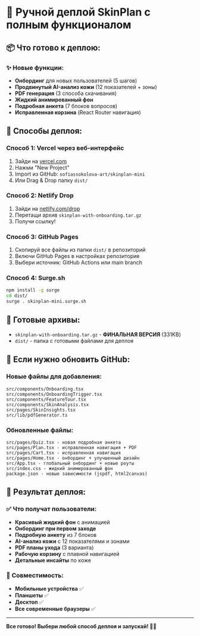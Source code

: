 # 🚀 Ручной деплой SkinPlan с полным функционалом

## 📦 Что готово к деплою:

### ✨ **Новые функции:**
- **Онбординг** для новых пользователей (5 шагов)
- **Продвинутый AI-анализ кожи** (12 показателей + зоны)
- **PDF генерация** (3 способа скачивания)
- **Жидкий анимированный фон** 
- **Подробная анкета** (7 блоков вопросов)
- **Исправленная корзина** (React Router навигация)

## 🎯 Способы деплоя:

### **Способ 1: Vercel через веб-интерфейс**
1. Зайди на [vercel.com](https://vercel.com)
2. Нажми "New Project"
3. Import из GitHub: `sofiassokolova-art/skinplan-mini`
4. Или Drag & Drop папку `dist/`

### **Способ 2: Netlify Drop**
1. Зайди на [netlify.com/drop](https://netlify.com/drop)
2. Перетащи архив `skinplan-with-onboarding.tar.gz`
3. Получи ссылку!

### **Способ 3: GitHub Pages**
1. Скопируй все файлы из папки `dist/` в репозиторий
2. Включи GitHub Pages в настройках репозитория
3. Выбери источник: GitHub Actions или main branch

### **Способ 4: Surge.sh**
```bash
npm install -g surge
cd dist/
surge . skinplan-mini.surge.sh
```

## 📁 Готовые архивы:

- `skinplan-with-onboarding.tar.gz` - **ФИНАЛЬНАЯ ВЕРСИЯ** (331KB)
- `dist/` - папка с готовыми файлами для деплоя

## 🔧 Если нужно обновить GitHub:

### Новые файлы для добавления:
```
src/components/Onboarding.tsx
src/components/OnboardingTrigger.tsx  
src/components/FeatureTour.tsx
src/components/SkinAnalysis.tsx
src/pages/SkinInsights.tsx
src/lib/pdfGenerator.ts
```

### Обновленные файлы:
```
src/pages/Quiz.tsx - новая подробная анкета
src/pages/Plan.tsx - исправленная навигация + PDF
src/pages/Cart.tsx - исправленная навигация  
src/pages/Home.tsx - онбординг + улучшенный дизайн
src/App.tsx - глобальный онбординг + новые роуты
src/index.css - жидкий анимированный фон
package.json - новые зависимости (jspdf, html2canvas)
```

## 🎉 Результат деплоя:

### ✅ **Что получат пользователи:**
- **Красивый жидкий фон** с анимацией
- **Онбординг при первом заходе** 
- **Подробную анкету** из 7 блоков
- **AI-анализ кожи** с 12 показателями и зонами
- **PDF планы ухода** (3 варианта)
- **Рабочую корзину** с плавной навигацией
- **Детальные инсайты** по коже

### 📱 **Совместимость:**
- **Мобильные устройства** ✅
- **Планшеты** ✅  
- **Десктоп** ✅
- **Все современные браузеры** ✅

---

**Все готово! Выбери любой способ деплоя и запускай! 🚀✨**